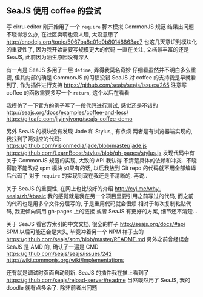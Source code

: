 
SeaJS 使用 coffee 的尝试
------

写 cirru-editor 刚开始用了一个 `require` 脚本模拟 CommonJS 规范
结果出问题不晓得怎么办, 在社区卖萌也没人理, 太没意思了
http://cnodejs.org/topic/5067ba8c01d0b80148863ae7
也这几天意识到模块化的重要性了, 因为我开始需要写规模更大的代码
一直在关注, 文档最丰富的还是 SeaJS, 此前因为陌生原因没有深入

有一点是 SeaJS 多用了一层 `define`, 弄得我莫名奇妙
仔细看虽然并不明白多么重要, 但其内部的确是 CommonJS 的习惯没错
SeaJS 对 coffee 的支持我是早就看到了, 作为插件进行支持
https://github.com/seajs/seajs/issues/265
注意写 coffee 的函数需要多写一个 `return`, 这个以后在看看

我模仿了一下官方的例子写了一段代码进行测试, 感觉还是不错的
http://seajs.org/docs/examples/coffee-and-less/
https://gitcafe.com/jiyinyiyong/seajs-coffee-demo

另外 SeaJS 的模块没有发现 Jade 和 Stylus,, 有点烦
两者是有浏览器端实现的, 我找到了两对应的代码:
https://github.com/visionmedia/jade/blob/master/jade.js
https://github.com/LearnBoost/stylus/blob/gh-pages/stylus.js
发现代码中有关于 CommonJS 规范的实现, 大致的 API 我认得
不清楚具体的依赖和冲突.. 不晓得能不能改成 spm 模块
如果有的话, 以后我放到 Git repo 的代码就不用全部编译后代码了
对于 `require` 的实现到现在我还是不清晰的, 再说..

关于 SeaJS 的重要性, 在网上也比较好的介绍
http://cyj.me/why-seajs/zh/#basic
我的感觉就是我在另一个项目里要引用之前写过的代码,
而之前的代码也是用多个文件分层写的, 于是重用代码就会很烦
相对于每次复制粘贴代码, 我更倾向调用 gh-pages 上的链接
或者 SeaJS 有更好的方案, 细节还不清楚...

关于 SeaJS 看官方索引的中文文档, 很全的样子
http://seajs.org/docs/#api
SPM 以后可能还会是大头, 毕竟冲着另一个 NPM 样子去的
https://github.com/seajs/spm/blob/master/README.md
另外之前曾经误会 SeaJS 是 AMD 的, 确认了一遍是 CMD
https://github.com/seajs/seajs/issues/242
http://wiki.commonjs.org/wiki/Implementations

还有就是调试时页面自动刷新. SeaJS 的插件我在推上看到了
https://github.com/seajs/reload-server#readme
当然既然用了 SeaJS, 我的 doodle 就有点多余了. 除非前者出问题
